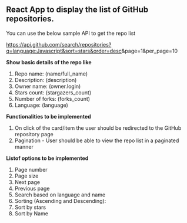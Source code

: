 ## React App to display the list of GitHub repositories. 

You can use the below sample API to get the repo list

<https://api.github.com/search/repositories?q=language:Javascript&sort=stars&order=desc>&page=1&per_page=10

**Show basic details of the repo like**

1) Repo name: (name/full_name)
2) Description: (description)
3) Owner name: (owner.login)
4) Stars count: (stargazers_count)
5) Number of forks: (forks_count)
6) Language: (language)

**Functionalities to be implemented**
1) On click of the card/item the user should be redirected to the GitHub repository
page
2) Pagination - User should be able to view the repo list in a paginated manner 

**Listof options to be implemented**
1) Page number
2) Page size
3) Next page
4) Previous page
3) Search based on language and name
4) Sorting (Ascending and Descending):
1) Sort by stars
2) Sort by Name

